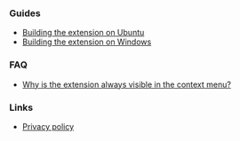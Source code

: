 ### Guides

- [Building the extension on Ubuntu](https://github.com/dessant/search-by-image/wiki/Building-the-extension-on-Ubuntu)
- [Building the extension on Windows](https://github.com/dessant/search-by-image/wiki/Building-the-extension-on-Windows)

### FAQ

- [Why is the extension always visible in the context menu?](https://github.com/dessant/search-by-image/wiki/Why-is-the-extension-always-visible-in-the-context-menu%3F)

### Links

- [Privacy policy](https://github.com/dessant/search-by-image/wiki/Privacy-policy)
